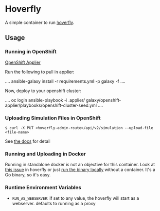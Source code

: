 # Hoverfly

A simple container to run [hoverfly](https://hoverfly.readthedocs.io/en/latest/pages/reference/api/api.html). 

## Usage

### Running in OpenShift

[OpenShift Applier](https://github.com/redhat-cop/openshift-applier)

Run the following to pull in applier:

....
ansible-galaxy install -r requirements.yml -p galaxy -f
....

Now, deploy to your openshift cluster:

....
oc login <dev cluster>
ansible-playbook -i .applier/ galaxy/openshift-applier/playbooks/openshift-cluster-seed.yml
....

### Uploading Simulation Files in OpenShift

`$ curl -X PUT <hoverfly-admin-route>/api/v2/simulation --upload-file <file-name>`

See [the docs](https://docs.hoverfly.io/en/latest/pages/reference/api/api.html) for detail


### Running and Uploading in Docker

Running in standalone docker is not an objective for this container. Look at [this issue](https://github.com/SpectoLabs/hoverfly/issues/675) in hoverfly or just [run the binary locally](https://docs.hoverfly.io/en/latest/pages/introduction/downloadinstallation.html) without a container. It's a Go binary, so it's easy.

### Runtime Environment Variables

- `RUN_AS_WEBSERVER`: if set to any value, the hoverfly will start as a webserver. defaults to running as a proxy
